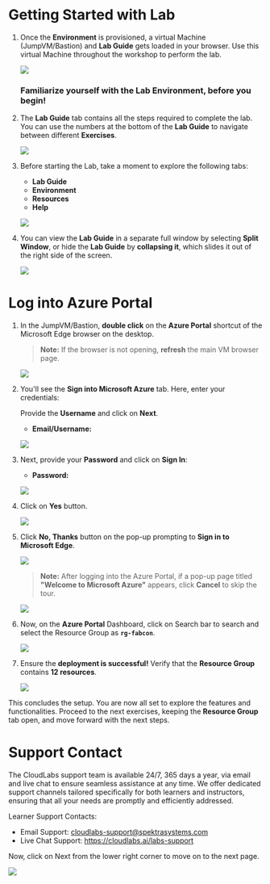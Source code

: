 # Getting Started with Lab

1. Once the **Environment** is provisioned, a virtual Machine (JumpVM/Bastion) and **Lab Guide** gets loaded in your browser. Use this virtual Machine throughout the workshop to perform the lab. 

   ![](../media/launchpage.png)



   ### Familiarize yourself with the Lab Environment, before you begin!

1. The **Lab Guide** tab contains all the steps required to complete the lab. You can use the numbers at the bottom of the **Lab Guide** to navigate between different **Exercises**.

    ![](../media/Task3.png)

2. Before starting the Lab, take a moment to explore the following tabs:

    - **Lab Guide**
    - **Environment**
    - **Resources**
    - **Help**

     ![](../media/Task4.png)


3. You can view the **Lab Guide** in a separate full window by selecting **Split Window**, or hide the **Lab Guide** by **collapsing it**, which slides it out of the right side of the screen.

    ![](../media/Task5.png)


# Log into Azure Portal

1. In the JumpVM/Bastion, **double click** on the **Azure Portal** shortcut of the Microsoft Edge browser on the desktop.

    >**Note:** If the browser is not opening, **refresh** the main VM browser page.

    ![](../media/Task6.png)


2. You'll see the **Sign into Microsoft Azure** tab. Here, enter your credentials:

   Provide the **Username** and click on **Next**.

   - **Email/Username:** <inject key= "AzureAdUserEmail" enableCopy="true"/>

    ![](../media/Task8.png)

4. Next, provide your **Password** and click on **Sign In**:

   - **Password:** <inject key="AzureAdUserPassword" enableCopy="true"/>

   ![](../media/Task9.png)

5. Click on **Yes** button.

   ![](../media/Task10.png)

6. Click **No, Thanks** button on the pop-up prompting to **Sign in to Microsoft Edge**.

    ![](../media/signinpopup.png)
   
    >**Note:** After logging into the Azure Portal, if a pop-up page titled **"Welcome to Microsoft Azure"** appears, click **Cancel** to skip the tour.

    ![](../media/welcometoms.png)

7. Now, on the **Azure Portal** Dashboard, click on Search bar to search and select the Resource Group as **`rg-fabcon`**.
   
     ![](../media/1.png)


8. Ensure the **deployment is successful!** Verify that the **Resource Group** contains **12 resources**.

    ![](../media/2.png)

This concludes the setup. You are now all set to explore the features and functionalities. Proceed to the next exercises, keeping the **Resource Group** tab open, and move forward with the next steps. 

# Support Contact

The CloudLabs support team is available 24/7, 365 days a year, via email and live chat to ensure seamless assistance at any time. We offer dedicated support channels tailored specifically for both learners and instructors, ensuring that all your needs are promptly and efficiently addressed.

Learner Support Contacts:

- Email Support: cloudlabs-support@spektrasystems.com
- Live Chat Support: https://cloudlabs.ai/labs-support

Now, click on Next from the lower right corner to move on to the next page.

![](../media/step.png)